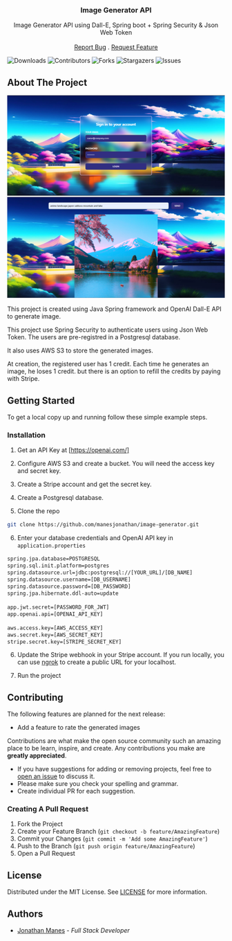 <br/>
<p align="center">
  <h3 align="center">Image Generator API</h3>

  <p align="center">
    Image Generator API using Dall-E, Spring boot + Spring Security & Json Web Token
    <br/>
    <br/>
    <a href="https://github.com/manesjonathan/image-generator/issues">Report Bug</a>
    .
    <a href="https://github.com/manesjonathan/image-generator/issues">Request Feature</a>
  </p>

![Downloads](https://img.shields.io/github/downloads/manesjonathan/image-generator/total) ![Contributors](https://img.shields.io/github/contributors/manesjonathan/image-generator?color=dark-green) ![Forks](https://img.shields.io/github/forks/manesjonathan/image-generator?style=social) ![Stargazers](https://img.shields.io/github/stars/manesjonathan/image-generator?style=social) ![Issues](https://img.shields.io/github/issues/manesjonathan/image-generator)

## About The Project

![Screen Shot](demo.png)
![Screen Shot](demo-2.png)

This project is created using Java Spring framework and OpenAI Dall-E API to generate image.

This project use Spring Security to authenticate users using Json Web Token. The users are pre-registred in a Postgresql database.

It also uses AWS S3 to store the generated images.

At creation, the registered user has 1 credit. Each time he generates an image, he loses 1 credit. 
but there is an option to refill the credits by paying with Stripe.

## Getting Started

To get a local copy up and running follow these simple example steps.

### Installation

1. Get an API Key at [https://openai.com/]

2. Configure AWS S3 and create a bucket. You will need the access key and secret key.

3. Create a Stripe account and get the secret key.

4. Create a Postgresql database.

5. Clone the repo

```sh
git clone https://github.com/manesjonathan/image-generator.git
```

6. Enter your database credentials and OpenAI API key in `application.properties`

```properties
spring.jpa.database=POSTGRESQL
spring.sql.init.platform=postgres
spring.datasource.url=jdbc:postgresql://[YOUR_URL]/[DB_NAME]
spring.datasource.username=[DB_USERNAME]
spring.datasource.password=[DB_PASSWORD]
spring.jpa.hibernate.ddl-auto=update

app.jwt.secret=[PASSWORD_FOR_JWT]
app.openai.api=[OPENAI_API_KEY]

aws.access.key=[AWS_ACCESS_KEY]
aws.secret.key=[AWS_SECRET_KEY]
stripe.secret.key=[STRIPE_SECRET_KEY]

```

6. Update the Stripe webhook in your Stripe account. If you run locally, you can use [ngrok](https://ngrok.com/) to create a public URL for your localhost.

7. Run the project


## Contributing

The following features are planned for the next release:
* Add a feature to rate the generated images

Contributions are what make the open source community such an amazing place to be learn, inspire, and create. Any contributions you make are **greatly appreciated**.
* If you have suggestions for adding or removing projects, feel free to [open an issue](https://github.com/manesjonathan/image-generator/issues/new) to discuss it.
* Please make sure you check your spelling and grammar.
* Create individual PR for each suggestion.

### Creating A Pull Request

1. Fork the Project
2. Create your Feature Branch (`git checkout -b feature/AmazingFeature`)
3. Commit your Changes (`git commit -m 'Add some AmazingFeature'`)
4. Push to the Branch (`git push origin feature/AmazingFeature`)
5. Open a Pull Request

## License

Distributed under the MIT License. See [LICENSE](https://github.com/manesjonathan/image-generator/blob/main/LICENSE.md) for more information.

## Authors

* [Jonathan Manes](https://github.com/manesjonathan/) - *Full Stack Developer*
